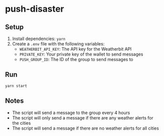 # push-disaster

## Setup

1. Install dependencies: `yarn`
2. Create a `.env` file with the following variables:
   - `WEATHERBIT_API_KEY`: The API key for the Weatherbit API
   - `PRIVATE_KEY`: Your private key of the wallet to send messages
   - `PUSH_GROUP_ID`: The ID of the group to send messages to

## Run

`yarn start`

## Notes

- The script will send a message to the group every 4 hours
- The script will only send a message if there are any weather alerts for the cities
- The script will send a message if there are no weather alerts for all cities
